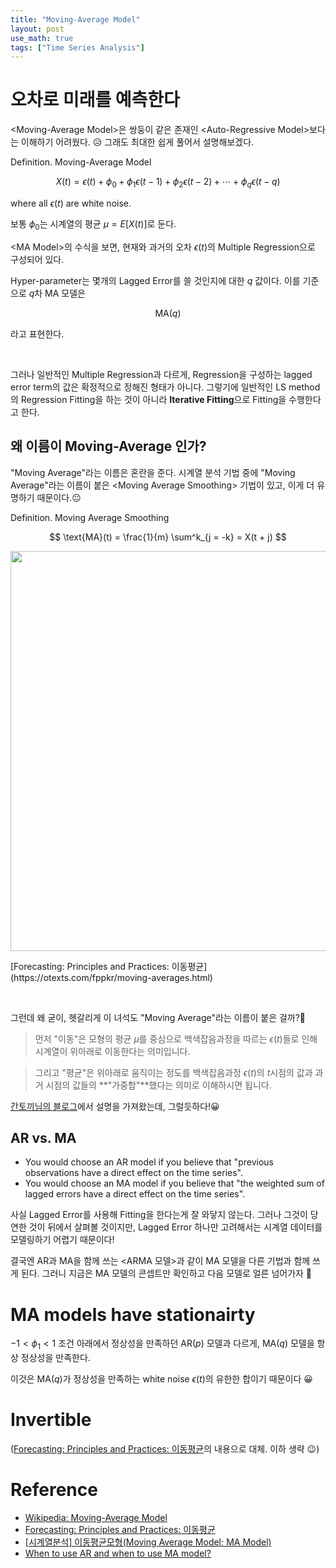 ```yaml
---
title: "Moving-Average Model"
layout: post
use_math: true
tags: ["Time Series Analysis"]
---
```


# 오차로 미래를 예측한다

\<Moving-Average Model\>은 쌍둥이 같은 존재인 \<Auto-Regressive Model\>보다는 이해하기 어려웠다. 😥 그래도 최대한 쉽게 풀어서 설명해보겠다.

<div class="definition" markdown="1">

<span class="statement-title">Definition.</span> Moving-Average Model<br>

$$
X(t) = \epsilon(t) + \phi_0 + \phi_1 \epsilon(t-1) + \phi_2 \epsilon(t-2) + \cdots + \phi_q \epsilon(t-q)
$$

where all $\epsilon(t)$ are white noise.

보통 $\phi_0$는 시계열의 평균 $\mu = E \left[ X(t) \right]$로 둔다.

</div>

\<MA Model\>의 수식을 보면, 현재와 과거의 오차 $\epsilon(t)$의 Multiple Regression으로 구성되어 있다. 

Hyper-parameter는 몇개의 Lagged Error를 쓸 것인지에 대한 $q$ 값이다. 이를 기준으로 $q$차 MA 모델은

$$
\text{MA}(q)
$$

라고 표현한다.

<br/>

그러나 일반적인 Multiple Regression과 다르게, Regression을 구성하는 lagged error term의 값은 확정적으로 정해진 형태가 아니다. 그렇기에 일반적인 LS method의 Regression Fitting을 하는 것이 아니라 **Iterative Fitting**으로 Fitting을 수행한다고 한다.

## 왜 이름이 Moving-Average 인가?

"Moving Average"라는 이름은 혼란을 준다. 시계열 분석 기법 중에 "Moving Average"라는 이름이 붙은 \<Moving Average Smoothing\> 기법이 있고, 이게 더 유명하기 때문이다.😐

<div class="definition" markdown="1">

<span class="statement-title">Definition.</span> Moving Average Smoothing<br>

$$
\text{MA}(t) = \frac{1}{m} \sum^k_{j = -k} = X(t + j)
$$

</div>

<div class="img-wrapper">
  <img src="https://otexts.com/fppkr/fpp_files/figure-html/elecequip2-1.png" width="640px">
  <p markdown="1">
    [Forecasting: Principles and Practices: 이동평균](https://otexts.com/fppkr/moving-averages.html)
  </p>
</div>

<br/>

그런데 왜 굳이, 헷갈리게 이 녀석도 "Moving Average"라는 이름이 붙은 걸까?🤔

> 먼저 "이동"은 모형의 평균 $\mu$를 중심으로 백색잡음과정을 따르는 $\epsilon(t)$들로 인해 시계열이 위아래로 이동한다는 의미입니다.

> 그리고 "평균"은 위아래로 움직이는 정도를 백색잡음과정 $\epsilon(t)$의 $t$시점의 값과 과거 시점의 값들의 **"가중합"**했다는 의미로 이해하시면 됩니다.

[간토끼님의 블로그](https://datalabbit.tistory.com/121)에서 설명을 가져왔는데, 그럴듯하다!😀

## AR vs. MA

- You would choose an AR model if you believe that "previous observations have a direct effect on the time series".
- You would choose an MA model if you believe that "the weighted sum of lagged errors have a direct effect on the time series".

사실 Lagged Error를 사용해 Fitting을 한다는게 잘 와닿지 않는다. 그러나 그것이 당연한 것이 뒤에서 살펴볼 것이지만, Lagged Error 하나만 고려해서는 시계열 데이터를 모델링하기 어렵기 때문이다! 

결국엔 AR과 MA을 함께 쓰는 \<ARMA 모델\>과 같이 MA 모델을 다른 기법과 함께 쓰게 된다. 그러니 지금은 MA 모델의 콘셉트만 확인하고 다음 모델로 얼른 넘어가자 👏

# MA models have stationairty

$-1 < \phi_1 < 1$ 조건 아래에서 정상성을 만족하던 $\text{AR}(p)$ 모델과 다르게, $\text{MA}(q)$ 모델을 항상 정상성을 만족한다.

이것은 $\text{MA}(q)$가 정상성을 만족하는 white noise $\epsilon(t)$의 유한한 합이기 때문이다 😀

# Invertible

([Forecasting: Principles and Practices: 이동평균](https://otexts.com/fppkr/moving-averages.html)의 내용으로 대체. 이하 생략 😉)

# Reference

- [Wikipedia: Moving-Average Model](https://en.wikipedia.org/wiki/Moving-average_model)
- [Forecasting: Principles and Practices: 이동평균](https://otexts.com/fppkr/moving-averages.html)
- [[시계열분석] 이동평균모형(Moving Average Model; MA Model)](https://datalabbit.tistory.com/121)
- [When to use AR and when to use MA model?](https://stats.stackexchange.com/a/488447/283988)